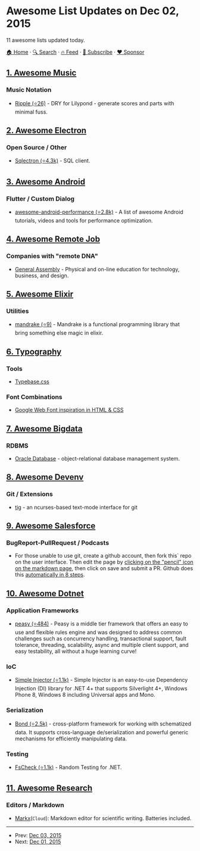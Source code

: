 # Awesome List Updates on Dec 02, 2015

11 awesome lists updated today.

[🏠 Home](/README.md) · [🔍 Search](https://www.trackawesomelist.com/search/) · [🔥 Feed](https://www.trackawesomelist.com/rss.xml) · [📮 Subscribe](https://trackawesomelist.us17.list-manage.com/subscribe?u=d2f0117aa829c83a63ec63c2f&id=36a103854c) · [❤️  Sponsor](https://github.com/sponsors/theowenyoung)



## [1. Awesome Music](/content/ciconia/awesome-music/README.md)

### Music Notation

*   [Ripple (⭐26)](https://github.com/ciconia/ripple/) - DRY for Lilypond - generate scores and parts with minimal fuss.

## [2. Awesome Electron](/content/sindresorhus/awesome-electron/README.md)

### Open Source / Other

*   [Sqlectron (⭐4.3k)](https://github.com/sqlectron/sqlectron-gui) - SQL client.

## [3. Awesome Android](/content/JStumpp/awesome-android/README.md)

### Flutter / Custom Dialog

*   [awesome-android-performance (⭐2.8k)](https://github.com/Juude/awesome-android-performance) - A list of awesome Android tutorials, videos and tools for performance optimization.

## [4. Awesome Remote Job](/content/lukasz-madon/awesome-remote-job/README.md)

### Companies with "remote DNA"

*   [General Assembly](https://generalassemb.ly/careers) - Physical and on-line education for technology, business, and design.

## [5. Awesome Elixir](/content/h4cc/awesome-elixir/README.md)

### Utilities

*   [mandrake (⭐9)](https://github.com/mbasso/mandrake) - Mandrake is a functional programming library that bring something else magic in elixir.

## [6. Typography](/content/deanhume/typography/README.md)

### Tools

*   [Typebase.css](http://devinhunt.github.io/typebase.css/)

### Font Combinations

*   [Google Web Font inspiration in HTML & CSS](http://tobiasahlin.com/typesource/)

## [7. Awesome Bigdata](/content/newTendermint/awesome-bigdata/README.md)

### RDBMS

*   [Oracle Database](http://www.oracle.com/us/corporate/features/database-12c/index.html) - object-relational database management system.

## [8. Awesome Devenv](/content/jondot/awesome-devenv/README.md)

### Git / Extensions

*   [tig](http://jonas.nitro.dk/tig/) - an ncurses-based text-mode interface for git

## [9. Awesome Salesforce](/content/mailtoharshit/awesome-salesforce/README.md)

### BugReport-PullRequest / Podcasts

*   For those unable to use git, create a github account, then fork this\` repo on the user interface. Then edit the page by [clicking on the "pencil" icon on the markdown page](https://help.github.com/articles/editing-files-in-your-repository/), then click on save and submit a PR. Github does this [automatically in 8 steps](https://help.github.com/articles/editing-files-in-another-user-s-repository/).

## [10. Awesome Dotnet](/content/quozd/awesome-dotnet/README.md)

### Application Frameworks

*   [peasy (⭐484)](https://github.com/peasy/Peasy.NET) - Peasy is a middle tier framework that offers an easy to use and flexible rules engine and was designed to address common challenges such as concurrency handling, transactional support, fault tolerance, threading, scalability, async and multiple client support, and easy testability, all without a huge learning curve!

### IoC

*   [Simple Injector (⭐1.1k)](https://github.com/simpleinjector/SimpleInjector) - Simple Injector is an easy-to-use Dependency Injection (DI) library for .NET 4+ that supports Silverlight 4+, Windows Phone 8, Windows 8 including Universal apps and Mono.

### Serialization

*   [Bond (⭐2.5k)](https://github.com/Microsoft/bond) - cross-platform framework for working with schematized data. It supports cross-language de/serialization and powerful generic mechanisms for efficiently manipulating data.

### Testing

*   [FsCheck (⭐1.1k)](https://github.com/fscheck/FsCheck) - Random Testing for .NET.

## [11. Awesome Research](/content/emptymalei/awesome-research/README.md)

### Editors / Markdown

*   [Markx](http://markx.herokuapp.com/)(`Cloud`): Markdown editor for scientific writing. Batteries included.

---

- Prev: [Dec 03, 2015](/content/2015/12/03/README.md)
- Next: [Dec 01, 2015](/content/2015/12/01/README.md)